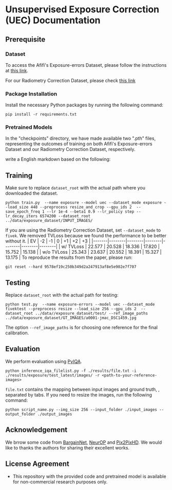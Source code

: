 # Unsupervised Exposure Correction (UEC) Documentation

## Prerequisite

### Dataset
To access the Afifi's Exposure-errors Dataset, please follow the instructions at [this link](https://github.com/mahmoudnafifi/Exposure_Correction#dataset).

For our Radiometry Correction Dataset, please check [this link](https://pan.baidu.com/s/1AXg7XEL9U002mP-jzJyRtw?pwd=cc9t)

### Package Installation
Install the necessary Python packages by running the following command:
```shell
pip install -r requirements.txt
```
### Pretrained Models
In the "checkpoints" directory, we have made available two ".pth" files, representing the outcomes of training on both Afifi's Exposure-errors Dataset and our Radiometry Correction Dataset, respectively.

write a English markdown based on the following:
## Training

Make sure to replace `dataset_root` with the actual path where you downloaded the dataset.

```shell
python train.py  --name exposure --model uec --dataset_mode exposure --load_size 448 --preprocess resize_and_crop --gpu_ids 2  --save_epoch_freq 1 --lr 1e-4 --beta1 0.9 --lr_policy step --lr_decay_iters 6574200 --dataset_root ../data/exposure_dataset/INPUT_IMAGES/
```
If you are using the Radiometry Correction Dataset, set `--dataset_mode` to `fivek`.
We removed TVLoss because we found the performance to be better without it.
| EV    | -2     | -1     | 0      | +1     | +2     | +3     |
|-------|--------|--------|--------|--------|--------|--------|
| w/ TVLoss  | 22.577 | 20.528 | 18.336 | 17.820 | 15.752 | 15.138 |
| w/o TVLoss | 25.343 | 23.637 | 20.552 | 18.391 | 15.327 | 13.175 |
To reproduce the results from the paper, please run:
```shell
git reset --hard 9578ef19c250b349d2a247913af8e5e902e7f707
```



## Testing
Replace `dataset_root` with the actual path for testing:
```shell
python test.py  --name exposure-errors --model uec --dataset_mode fivektest --preprocess resize --load_size 256 --gpu_ids 2  --dataset_root ../data//exposure_dataset/test/ --ref_image_paths ../data/exposure_dataset/GT_IMAGES/a0001-jmac_DSC1459.jpg
```

The option `--ref_image_paths` is for choosing one reference for the final calibration.

## Evaluation

We perform evaluation using [PyIQA](https://github.com/chaofengc/IQA-PyTorch).
```shell
python inference_iqa_filelist.py -f ./results/file.txt -i ./results/exposure/test_latest/images/ -r <path-to-your-reference-images>
```
`file.txt` contains the mapping between input images and ground truth, , separated by tabs. If you need to resize the images, run the following command:

```shell
python script_name.py --img_size 256 --input_folder ./input_images --output_folder ./output_images
```
## Acknowledgement

We brrow some code from [BargainNet](https://github.com/bcmi/BargainNet), [NeurOP](https://github.com/amberwangyili/neurop) and [Pix2PixHD](https://github.com/NVIDIA/pix2pixHD). We would like to thanks the authors for sharing their excellent works.

## License Agreement

- This repository with the provided code and pretrained model is available for non-commercial research purposes only.